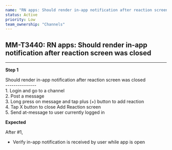```yaml
---
name: "RN apps: Should render in-app notification after reaction screen was closed"
status: Active
priority: Low
team_ownership: "Channels"
---
```


## MM-T3440: RN apps: Should render in-app notification after reaction screen was closed

---

**Step 1**

Should render in-app notification after reaction screen was closed\
\---------------\
1\. Login and go to a channel\
2\. Post a message\
3\. Long press on message and tap plus (+) button to add reaction\
4\. Tap X button to close Add Reaction screen\
5\. Send at-message to user currently logged in

**Expected**

After #1,

- Verify in-app notification is received by user while app is open
